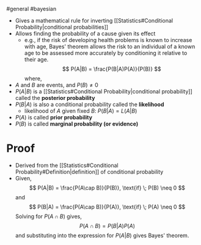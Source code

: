 #general #bayesian 

- Gives a mathematical rule for inverting [[Statistics#Conditional Probability|conditional probabilities]] 
- Allows finding the probability of a cause given its effect
	- e.g., if the risk of developing health problems is known to increase with age, Bayes' theorem allows the risk to an individual of a known age to be assessed more accurately by conditioning it relative to their age.
$$
P(A|B) = \frac{P(B|A)P(A)}{P(B)}
$$
where, 
- $A$ and $B$ are events, and $P(B) \neq 0$ 
- $P(A|B)$ is a [[Statistics#Conditional Probability|conditional probability]] called the **posterior probability**
- $P(B|A)$ is also a conditional probability called the **likelihood**
	- likelihood of $A$ given fixed $B$: $P(B|A) = L(A|B)$
- $P(A)$ is called **prior probability**
- $P(B)$ is called **marginal probability (or evidence)**
# Proof
- Derived from the [[Statistics#Conditional Probability#Definition|definition]] of conditional probability
- Given, 
$$
P(A|B) = \frac{P(A\cap B)}{P(B)}, \text{if} \; P(B) \neq 0
$$
and
$$
P(B|A) = \frac{P(A\cap B)}{P(A)}, \text{if} \; P(A) \neq 0
$$
Solving for $P(A\cap B)$ gives,
$$P(A \cap B) = P(B|A) P(A)$$
and substituting into the expression for $P(A|B)$ gives Bayes' theorem.